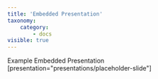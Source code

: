 ```yaml
---
title: 'Embedded Presentation'
taxonomy:
    category:
        - docs
visible: true
---
```


Example Embedded Presentation  
[presentation="presentations/placeholder-slide"]
